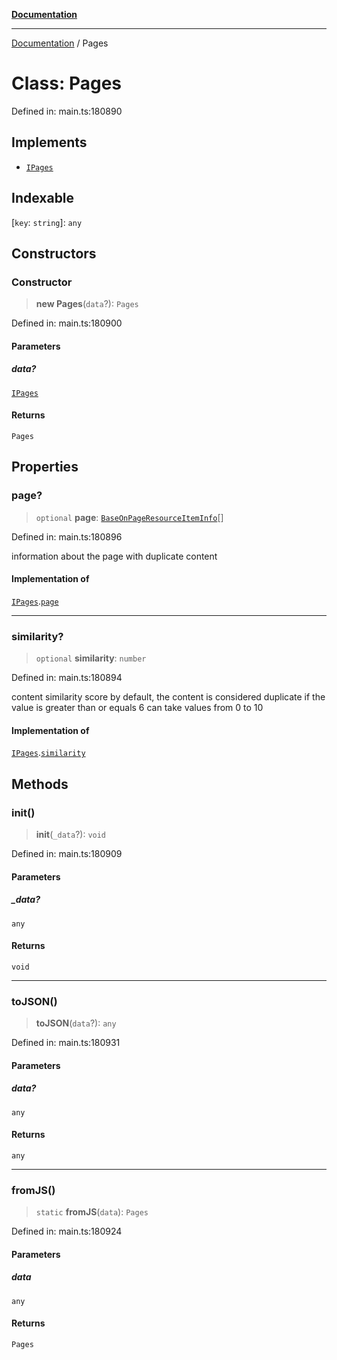 [**Documentation**](../README.md)

***

[Documentation](../README.md) / Pages

# Class: Pages

Defined in: main.ts:180890

## Implements

- [`IPages`](../interfaces/IPages.md)

## Indexable

\[`key`: `string`\]: `any`

## Constructors

### Constructor

> **new Pages**(`data`?): `Pages`

Defined in: main.ts:180900

#### Parameters

##### data?

[`IPages`](../interfaces/IPages.md)

#### Returns

`Pages`

## Properties

### page?

> `optional` **page**: [`BaseOnPageResourceItemInfo`](BaseOnPageResourceItemInfo.md)[]

Defined in: main.ts:180896

information about the page with duplicate content

#### Implementation of

[`IPages`](../interfaces/IPages.md).[`page`](../interfaces/IPages.md#page)

***

### similarity?

> `optional` **similarity**: `number`

Defined in: main.ts:180894

content similarity score
by default, the content is considered duplicate if the value is greater than or equals 6
can take values from 0 to 10

#### Implementation of

[`IPages`](../interfaces/IPages.md).[`similarity`](../interfaces/IPages.md#similarity)

## Methods

### init()

> **init**(`_data`?): `void`

Defined in: main.ts:180909

#### Parameters

##### \_data?

`any`

#### Returns

`void`

***

### toJSON()

> **toJSON**(`data`?): `any`

Defined in: main.ts:180931

#### Parameters

##### data?

`any`

#### Returns

`any`

***

### fromJS()

> `static` **fromJS**(`data`): `Pages`

Defined in: main.ts:180924

#### Parameters

##### data

`any`

#### Returns

`Pages`
